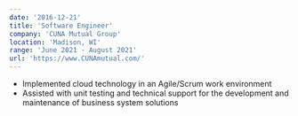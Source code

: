 ```yaml
---
date: '2016-12-21'
title: 'Software Engineer'
company: 'CUNA Mutual Group'
location: 'Madison, WI'
range: 'June 2021 - August 2021'
url: 'https://www.CUNAmutual.com/'
---
```


- Implemented cloud technology in an Agile/Scrum work environment
- Assisted with unit testing and technical support for the development and maintenance of business system solutions
